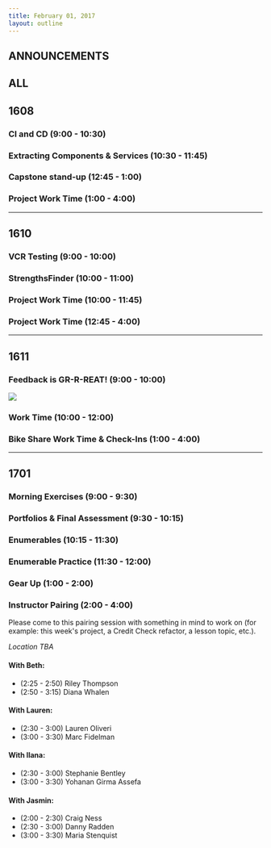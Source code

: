 ```yaml
---
title: February 01, 2017
layout: outline
---
```


## ANNOUNCEMENTS

## ALL

## 1608

### CI and CD (9:00 - 10:30)

### Extracting Components & Services (10:30 - 11:45)

### Capstone stand-up (12:45 - 1:00)

### Project Work Time (1:00 - 4:00)

***

## 1610

### VCR Testing (9:00 - 10:00)

### StrengthsFinder (10:00 - 11:00)

### Project Work Time (10:00 - 11:45)

### Project Work Time (12:45 - 4:00)

***

## 1611

### Feedback is GR-R-REAT! (9:00 - 10:00)
![](http://i.giphy.com/6yKquSnGwI5Ak.gif)

### Work Time (10:00 - 12:00)

### Bike Share Work Time & Check-Ins (1:00 - 4:00)

***

## 1701

### Morning Exercises (9:00 - 9:30)

### Portfolios & Final Assessment (9:30 - 10:15)

### Enumerables (10:15 - 11:30)

### Enumerable Practice (11:30 - 12:00)

### Gear Up (1:00 - 2:00)

### Instructor Pairing (2:00 - 4:00)

Please come to this pairing session with something in mind to work on (for example: this week's project, a Credit Check refactor, a lesson topic, etc.).

_Location TBA_

#### With Beth:

*   (2:25 - 2:50) Riley Thompson
*   (2:50 - 3:15) Diana Whalen

#### With Lauren:

*   (2:30 - 3:00) Lauren Oliveri
*   (3:00 - 3:30) Marc Fidelman

#### With Ilana:

*   (2:30 - 3:00) Stephanie Bentley
*   (3:00 - 3:30) Yohanan Girma Assefa

#### With Jasmin:

*   (2:00 - 2:30) Craig Ness
*   (2:30 - 3:00) Danny Radden
*   (3:00 - 3:30) Maria Stenquist
